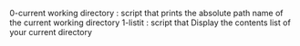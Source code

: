 0-current working directory : script that prints the absolute path name of the current working directory
1-listit : script that Display the contents list of your current directory
